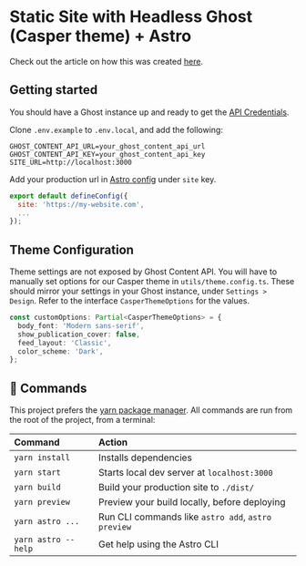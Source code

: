 # Static Site with Headless Ghost (Casper theme) + Astro

Check out the article on how this was created [here](https://www.yzlow.com/build-a-custom-static-site-with-headless-ghost-astro).

## Getting started

You should have a Ghost instance up and ready to get the [API Credentials](https://ghost.org/docs/content-api/).

Clone `.env.example` to `.env.local`, and add the following:

```
GHOST_CONTENT_API_URL=your_ghost_content_api_url
GHOST_CONTENT_API_KEY=your_ghost_content_api_key
SITE_URL=http://localhost:3000
```

Add your production url in [Astro config](https://docs.astro.build/en/reference/configuration-reference/#site) under `site` key.

```js
export default defineConfig({
  site: 'https://my-website.com',
  ...
});
```

## Theme Configuration

Theme settings are not exposed by Ghost Content API. You will have to manually set options for our Casper theme in `utils/theme.config.ts`. These should mirror your settings in your Ghost instance, under `Settings > Design`. Refer to the interface `CasperThemeOptions` for the values.

```typescript
const customOptions: Partial<CasperThemeOptions> = {
  body_font: 'Modern sans-serif',
  show_publication_cover: false,
  feed_layout: 'Classic',
  color_scheme: 'Dark',
};
```

## 🧞 Commands

This project prefers the [yarn package manager](https://yarnpkg.com/).
All commands are run from the root of the project, from a terminal:

| Command             | Action                                             |
| :------------------ | :------------------------------------------------- |
| `yarn install`      | Installs dependencies                              |
| `yarn start`        | Starts local dev server at `localhost:3000`        |
| `yarn build`        | Build your production site to `./dist/`            |
| `yarn preview`      | Preview your build locally, before deploying       |
| `yarn astro ...`    | Run CLI commands like `astro add`, `astro preview` |
| `yarn astro --help` | Get help using the Astro CLI                       |
